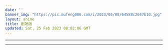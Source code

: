 ```yaml
---
date: ''
banner_img: "https://pic.mufeng086.com/i/2023/05/08/64588c2647b10.jpg"
layout: anime
title: 剧场版
updated: Sat, 25 Feb 2023 08:02:06 GMT
---
```

---


---
